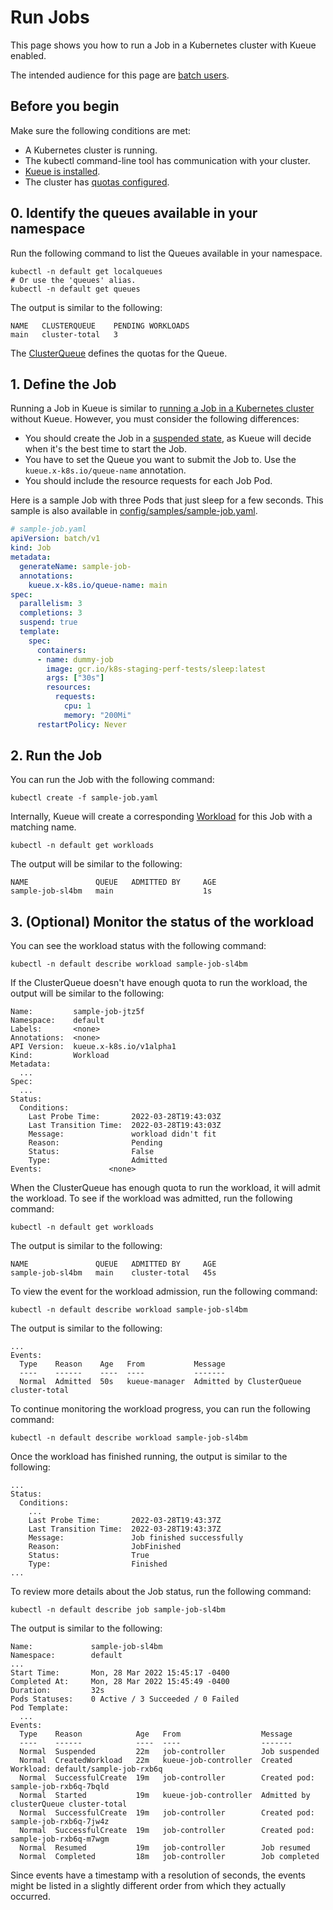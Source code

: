 # Run Jobs

This page shows you how to run a Job in a Kubernetes cluster with Kueue enabled.

The intended audience for this page are [batch users](/docs/tasks#batch-user).

## Before you begin

Make sure the following conditions are met:

- A Kubernetes cluster is running.
- The kubectl command-line tool has communication with your cluster.
- [Kueue is installed](/docs/setup/install).
- The cluster has [quotas configured](administer_cluster_quotas.md).

## 0. Identify the queues available in your namespace

Run the following command to list the Queues available in your namespace.

```shell
kubectl -n default get localqueues
# Or use the 'queues' alias.
kubectl -n default get queues
```

The output is similar to the following:

```
NAME   CLUSTERQUEUE    PENDING WORKLOADS
main   cluster-total   3
```

The [ClusterQueue](/docs/concepts/cluster_queue.md) defines the quotas for the
Queue.

## 1. Define the Job

Running a Job in Kueue is similar to [running a Job in a Kubernetes cluster](https://kubernetes.io/docs/tasks/job/)
without Kueue. However, you must consider the following differences:

- You should create the Job in a [suspended state](https://kubernetes.io/docs/concepts/workloads/controllers/job/#suspending-a-job),
  as Kueue will decide when it's the best time to start the Job.
- You have to set the Queue you want to submit the Job to. Use the
 `kueue.x-k8s.io/queue-name` annotation.
- You should include the resource requests for each Job Pod.

Here is a sample Job with three Pods that just sleep for a few seconds.
This sample is also available in [config/samples/sample-job.yaml](/config/samples/sample-job.yaml).

```yaml
# sample-job.yaml
apiVersion: batch/v1
kind: Job
metadata:
  generateName: sample-job-
  annotations:
    kueue.x-k8s.io/queue-name: main
spec:
  parallelism: 3
  completions: 3
  suspend: true
  template:
    spec:
      containers:
      - name: dummy-job
        image: gcr.io/k8s-staging-perf-tests/sleep:latest
        args: ["30s"]
        resources:
          requests:
            cpu: 1
            memory: "200Mi"
      restartPolicy: Never
```

## 2. Run the Job

You can run the Job with the following command:

```shell
kubectl create -f sample-job.yaml
```

Internally, Kueue will create a corresponding [Workload](/docs/concepts/workload.md)
for this Job with a matching name.

```shell
kubectl -n default get workloads
```

The output will be similar to the following:

```
NAME               QUEUE   ADMITTED BY     AGE
sample-job-sl4bm   main                    1s
```

## 3. (Optional) Monitor the status of the workload

You can see the workload status with the following command:

```shell
kubectl -n default describe workload sample-job-sl4bm
```

If the ClusterQueue doesn't have enough quota to run the workload, the output
will be similar to the following:

```
Name:         sample-job-jtz5f
Namespace:    default
Labels:       <none>
Annotations:  <none>
API Version:  kueue.x-k8s.io/v1alpha1
Kind:         Workload
Metadata:
  ...
Spec:
  ...
Status:
  Conditions:
    Last Probe Time:       2022-03-28T19:43:03Z
    Last Transition Time:  2022-03-28T19:43:03Z
    Message:               workload didn't fit
    Reason:                Pending
    Status:                False
    Type:                  Admitted
Events:               <none>
```

When the ClusterQueue has enough quota to run the workload, it will admit
the workload. To see if the workload was admitted, run the following command:

```shell
kubectl -n default get workloads
```

The output is similar to the following:

```
NAME               QUEUE   ADMITTED BY     AGE
sample-job-sl4bm   main    cluster-total   45s
```

To view the event for the workload admission, run the following command:

```shell
kubectl -n default describe workload sample-job-sl4bm
```

The output is similar to the following:

```
...
Events:
  Type    Reason    Age   From           Message
  ----    ------    ----  ----           -------
  Normal  Admitted  50s   kueue-manager  Admitted by ClusterQueue cluster-total
```

To continue monitoring the workload progress, you can run the following command:

```shell
kubectl -n default describe workload sample-job-sl4bm
```

Once the workload has finished running, the output is similar to the following:

```
...
Status:
  Conditions:
    ...
    Last Probe Time:       2022-03-28T19:43:37Z                                                                                                                      
    Last Transition Time:  2022-03-28T19:43:37Z                                                                                                                      
    Message:               Job finished successfully                                                                                                                 
    Reason:                JobFinished                                                                                                                               
    Status:                True                                                                                                                                      
    Type:                  Finished
...
```

To review more details about the Job status, run the following command:

```shell
kubectl -n default describe job sample-job-sl4bm
```

The output is similar to the following:

```
Name:             sample-job-sl4bm
Namespace:        default
...
Start Time:       Mon, 28 Mar 2022 15:45:17 -0400
Completed At:     Mon, 28 Mar 2022 15:45:49 -0400
Duration:         32s
Pods Statuses:    0 Active / 3 Succeeded / 0 Failed
Pod Template:
  ...
Events:
  Type    Reason            Age   From                  Message
  ----    ------            ----  ----                  -------
  Normal  Suspended         22m   job-controller        Job suspended
  Normal  CreatedWorkload   22m   kueue-job-controller  Created Workload: default/sample-job-rxb6q
  Normal  SuccessfulCreate  19m   job-controller        Created pod: sample-job-rxb6q-7bqld
  Normal  Started           19m   kueue-job-controller  Admitted by clusterQueue cluster-total
  Normal  SuccessfulCreate  19m   job-controller        Created pod: sample-job-rxb6q-7jw4z
  Normal  SuccessfulCreate  19m   job-controller        Created pod: sample-job-rxb6q-m7wgm
  Normal  Resumed           19m   job-controller        Job resumed
  Normal  Completed         18m   job-controller        Job completed
```

Since events have a timestamp with a resolution of seconds, the events might
be listed in a slightly different order from which they actually occurred.